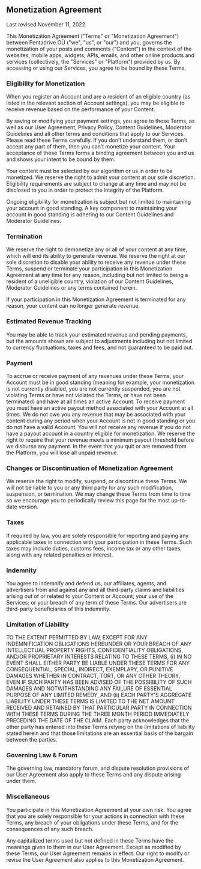 Monetization Agreement
----------------------

Last revised November 11, 2022.

This Monetization Agreement ("Terms" or "Monetization Agreement") between Pentadrive OÜ ("we", "us", or "our") and you, governs the monetization of your posts and comments ("Content") in the context of the websites, mobile apps, widgets, APIs, emails, and other online products and services (collectively, the "Services" or "Platform") provided by us. By accessing or using our Services, you agree to be bound by these Terms.

### Eligibility for Monetization

When you register an Account and are a resident of an eligible country (as listed in the relevant section of Account settings), you may be eligible to receive revenue based on the performance of your Content.

By saving or modifying your payment settings, you agree to these Terms, as well as our User Agreement, Privacy Policy, Content Guidelines, Moderator Guidelines and all other terms and conditions that apply to our Services. Please read these Terms carefully. If you don’t understand them, or don’t accept any part of them, then you can’t monetize your content. Your acceptance of these Terms forms a binding agreement between you and us and shows your intent to be bound by them.

Your content must be selected by our algorithm or us in order to be monetized. We reserve the right to admit your content at our sole discretion. Eligibility requirements are subject to change at any time and may not be disclosed to you in order to protect the integrity of the Platform.

Ongoing eligibility for monetization is subject but not limited to maintaining your account in good standing. A key component to maintaining your account in good standing is adhering to our Content Guidelines and Moderator Guidelines.

### Termination

We reserve the right to demonetize any or all of your content at any time, which will end its ability to generate revenue. We reserve the right at our sole discretion to disable your ability to receive any revenue under these Terms, suspend or terminate your participation in this Monetization Agreement at any time for any reason, including but not limited to being a resident of a uneligible country, violation of our Content Guidelines, Moderator Guidelines or any terms contained herein.

If your participation in this Monetization Agreement is terminated for any reason, your content can no longer generate revenue.

### Estimated Revenue Tracking

You may be able to track your estimated revenue and pending payments, but the amounts shown are subject to adjustments including but not limited to currency fluctuations, taxes and fees, and not guaranteed to be paid out.

### Payment

To accrue or receive payment of any revenues under these Terms, your Account must be in good standing (meaning for example, your monetization is not currently disabled, you are not currently suspended, you are not violating Terms or have not violated the Terms, or have not been terminated) and have at all times an active Account. To receive payment you must have an active payout method associated with your Account at all times. We do not owe you any revenue that may be associated with your content during any period when your Account is not in good standing or you do not have a valid Account. You will not receive any revenue if you do not have a payout account in a country eligible for monetization. We reserve the right to require that your revenue meets a minimum payout threshold before we disburse any payment. In the event that you quit or are removed from the Platform, you will lose all unpaid revenue.

### Changes or Discontinuation of Monetization Agreement

We reserve the right to modify, suspend, or discontinue these Terms. We will not be liable to you or any third party for any such modification, suspension, or termination. We may change these Terms from time to time so we encourage you to periodically review this page for the most up-to-date version.

### Taxes

If required by law, you are solely responsible for reporting and paying any applicable taxes in connection with your participation in these Terms. Such taxes may include duties, customs fees, income tax or any other taxes, along with any related penalties or interest.

### Indemnity

You agree to indemnify and defend us, our affiliates, agents, and advertisers from and against any and all third-party claims and liabilities arising out of or related to your Content or Account; your use of the Services; or your breach of any term of these Terms. Our advertisers are third-party beneficiaries of this indemnity.

### Limitation of Liability

TO THE EXTENT PERMITTED BY LAW, EXCEPT FOR ANY INDEMNIFICATION OBLIGATIONS HEREUNDER OR YOUR BREACH OF ANY INTELLECTUAL PROPERTY RIGHTS, CONFIDENTIALITY OBLIGATIONS, AND/OR PROPRIETARY INTERESTS RELATING TO THESE TERMS, (i) IN NO EVENT SHALL EITHER PARTY BE LIABLE UNDER THESE TERMS FOR ANY CONSEQUENTIAL, SPECIAL, INDIRECT, EXEMPLARY, OR PUNITIVE DAMAGES WHETHER IN CONTRACT, TORT, OR ANY OTHER THEORY, EVEN IF SUCH PARTY HAS BEEN ADVISED OF THE POSSIBILITY OF SUCH DAMAGES AND NOTWITHSTANDING ANY FAILURE OF ESSENTIAL PURPOSE OF ANY LIMITED REMEDY, AND (ii) EACH PARTY'S AGGREGATE LIABILITY UNDER THESE TERMS IS LIMITED TO THE NET AMOUNT RECEIVED AND RETAINED BY THAT PARTICULAR PARTY IN CONNECTION WITH THESE TERMS DURING THE THREE MONTH PERIOD IMMEDIATELY PRECEDING THE DATE OF THE CLAIM. Each party acknowledges that the other party has entered into these Terms relying on the limitations of liability stated herein and that those limitations are an essential basis of the bargain between the parties.

### Governing Law & Forum

The governing law, mandatory forum, and dispute resolution provisions of our User Agreement also apply to these Terms and any dispute arising under them.

### Miscellaneous

You participate in this Monetization Agreement at your own risk. You agree that you are solely responsible for your actions in connection with these Terms, any breach of your obligations under these Terms, and for the consequences of any such breach.

Any capitalized terms used but not defined in these Terms have the meanings given to them in our User Agreement. Except as modified by these Terms, our User Agreement remains in effect. Our right to modify or revise the User Agreement also applies to this Monetization Agreement.
